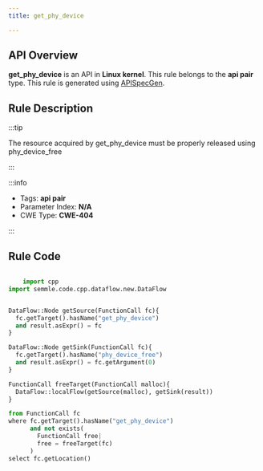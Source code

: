 ```yaml
---
title: get_phy_device

---
```



## API Overview
**get_phy_device** is an API in **Linux kernel**. This rule belongs to the **api pair** type. This rule is generated using [APISpecGen](../../tools/APISpecGen).
## Rule Description

:::tip

The resource acquired by get_phy_device must be properly released using phy_device_free

:::

:::info

- Tags: **api pair**
- Parameter Index: **N/A**
- CWE Type: **CWE-404**

:::

## Rule Code
```python

    import cpp
import semmle.code.cpp.dataflow.new.DataFlow


DataFlow::Node getSource(FunctionCall fc){
  fc.getTarget().hasName("get_phy_device")
  and result.asExpr() = fc
}

DataFlow::Node getSink(FunctionCall fc){
  fc.getTarget().hasName("phy_device_free")
  and result.asExpr() = fc.getArgument(0)
}

FunctionCall freeTarget(FunctionCall malloc){
  DataFlow::localFlow(getSource(malloc), getSink(result))
}

from FunctionCall fc
where fc.getTarget().hasName("get_phy_device")
      and not exists(
        FunctionCall free| 
        free = freeTarget(fc)
      )
select fc.getLocation()

    
```